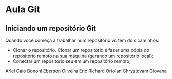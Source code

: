 # Aula Git

## Iniciando um repositório Git

Quando você começa a trabalhar num repositório vc tem dois caminhos:

- Clonar o repositório. Clonar um repositório é fazer uma cópia do repositório remoto na sua máquina (gerando um repositório local);
- Conectar um repositório seu em um repositório remoto;

Arlei 
Caio Bononi
Eberson Oliveira
Eric Richard Ortolan Chrystovam
Giovana